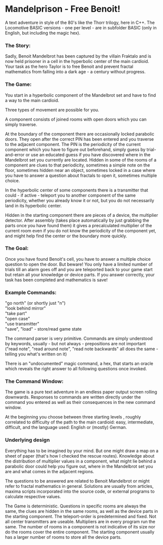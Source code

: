 # Mandelprison - Free Benoit!

A text adventure in style of the 80's like the Thorr trilogy, here in C++. The Locomotive BASIC versions - one per level - are in subfolder BASIC (only in English, but including the magic hex).

### The Story:

Sadly, Benoit Mandelbrot has been captured by the villain Fraktalo  and is now held prisoner in a cell in the hyperbolic center of the  main cardioid. Your task as the hero Taylor is to free Benoit and prevent fractal mathematics from falling into a dark age - a century without progress. 


### The Game:

You start in a hyperbolic component of the Mandelbrot set and have  to find a way to the main cardioid. 

Three types of movement are possible for you.

A component consists of joined rooms with open doors which you can  simply traverse.

At the boundary of the component there are occasionally locked  parabolic doors. They open after the correct PIN has been entered and you traverse to the adjacent component. The PIN is the periodicity of the current component which you have to figure out beforehand, simply guess by trial-and-error or use an educated guess if you have discovered where in the Mandelbrot set you currently are located. Hidden in some of the rooms of a component are clues to 
that periodicity, sometimes a simple note on the floor, sometimes hidden near an object, sometimes locked in a case where you have to 
answer a question about fractals to open it, sometimes multiple choice. 

In the hyperbolic center of some components there is a transmitter 
that could - if active - teleport you to another component of the same periodicity, whether you already know it or not, but you do not 
necessarily land in its hyperbolic center. 

Hidden in the starting component there are pieces of a device, the multiplier detector. After assembly (takes place automatically by 
just grabbing the parts once you have found them) it gives a precalculated multiplier of the current room even if you do not know the periodicity of the 
component yet, and might help find the center or the boundary more quickly.


### The Goal:

Once you have found Benoit's cell, you have to answer a multiple choice question to open the door. But beware! You only have a limited number 
of trials till an alarm goes off and you are teleported back to your game start but retain all your knowledge or device parts. If you 
answer correctly, your task has been completed and mathematics is save!


### Example Commands:

"go north" (or shortly just "n")<br>
"look behind mirror"<br>
"take part"<br>
"open case"<br>
"use transmitter"<br>
"save", "load" - store/read game state

The command parser is very primitive. Commands are simply understood by keywords, usually - but not always - prepositions are not 
important ("read note", "read around note", "read note backwards" all does the same  - telling you what's  written on it)

There is an "undocumented" magic command, a hex,  that starts an oracle which reveals the right answer to all following questions
once invoked.


### The Command Window:

The game is a pure text adventure in an endless paper output screen rolling downwards. Responses to commands are written directly under 
the command you entered as well as their consequences in the new command window. 

At the beginning you choose between three starting levels , roughly correlated to difficulty of the path to the main cardioid: easy, 
intermediate, difficult, and the language used: English or (mostly) German.


### Underlying design

Everything has to be imagined by your mind. But one might draw a map on a sheet of paper (that's how I checked the rescue routes). Knowledge 
about the distribution of multiplier values in a component, what might lie behind a parabolic door could help you figure out, where 
in the Mandelbrot set you are and what comes in the adjacent regions. 

The questions to be answered are related to Benoit Mandelbrot or might refer to fractal mathematics in general. Solutions are usually 
from articles, maxima scripts incorporated into the source code, or external programs to calculate respective values.

The Game is deterministic. Questions in specific rooms are always the same, the clues are hidden in the same rooms, as well as the 
device parts in the starting component. The teleport-order is predetermined and fixed. Not all center transmitters are useable. 
Multipliers are in every program run the same. The number of rooms in a component is not indicative of its size nor do the rooms
cover the entire component. The starting component usually has a larger number of rooms to store all the device parts. 

